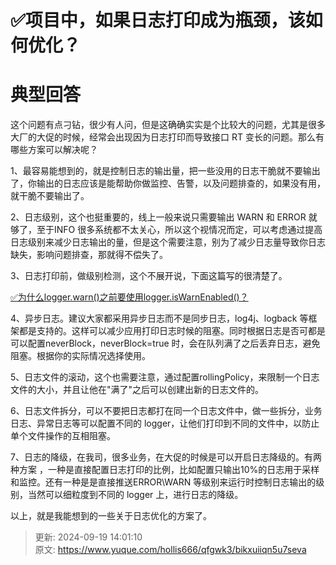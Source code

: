 # ✅项目中，如果日志打印成为瓶颈，该如何优化？

# 典型回答


这个问题有点刁钻，很少有人问，但是这确确实实是个比较大的问题，尤其是很多大厂的大促的时候，经常会出现因为日志打印而导致接口 RT 变长的问题。那么有哪些方案可以解决呢？



1、最容易能想到的，就是控制日志的输出量，把一些没用的日志干脆就不要输出了，你输出的日志应该是能帮助你做监控、告警，以及问题排查的，如果没有用，就干脆不要输出了。



2、日志级别，这个也挺重要的，线上一般来说只需要输出 WARN 和 ERROR 就够了，至于INFO 很多系统都不太关心，所以这个视情况而定，可以考虑通过提高日志级别来减少日志输出的量，但是这个需要注意，别为了减少日志量导致你日志缺失，影响问题排查，那就得不偿失了。



3、日志打印前，做级别检测，这个不展开说，下面这篇写的很清楚了。



[✅为什么logger.warn()之前要使用logger.isWarnEnabled()？](https://www.yuque.com/hollis666/qfgwk3/zyfbnhr93gd3snz1)



4、异步日志。建议大家都采用异步日志而不是同步日志，log4j、logback 等框架都是支持的。这样可以减少应用打印日志时候的阻塞。同时根据日志是否可都是可以配置neverBlock，neverBlock=true 时，会在队列满了之后丢弃日志，避免阻塞。根据你的实际情况选择使用。



5、日志文件的滚动，这个也需要注意，通过配置rollingPolicy，来限制一个日志文件的大小，并且让他在"满了"之后可以创建出新的日志文件的。



6、日志文件拆分，可以不要把日志都打在同一个日志文件中，做一些拆分，业务日志、异常日志等可以配置不同的 logger，让他们打印到不同的文件中，以防止单个文件操作的互相阻塞。



7、日志的降级，在我司，很多业务，在大促的时候是可以开启日志降级的。有两种方案 ，一种是直接配置日志打印的比例，比如配置只输出10%的日志用于采样和监控。还有一种是是直接推送ERROR\WARN 等级别来运行时控制日志输出的级别，当然可以细粒度到不同的 logger 上，进行日志的降级。





以上，就是我能想到的一些关于日志优化的方案了。



> 更新: 2024-09-19 14:01:10  
> 原文: <https://www.yuque.com/hollis666/qfgwk3/bikxuiiqn5u7seva>